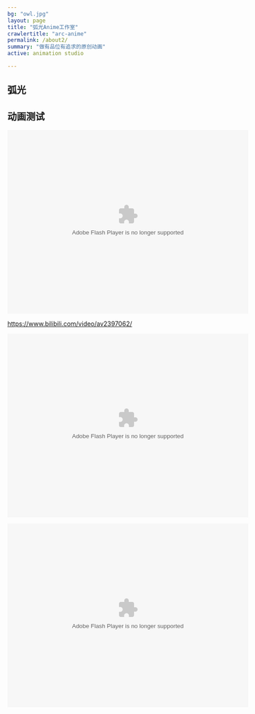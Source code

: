 ```yaml
---
bg: "owl.jpg"
layout: page
title: "弧光Anime工作室"
crawlertitle: "arc-anime"
permalink: /about2/
summary: "做有品位有追求的原创动画"
active: animation studio

---
```



## 弧光

## 动画测试


<embed height="415" width="544" quality="high" allowfullscreen="true" type="application/x-shockwave-flash" src="//static.hdslb.com/miniloader.swf" flashvars="aid=2397062&page=1" pluginspage="//www.adobe.com/shockwave/download/download.cgi?P1_Prod_Version=ShockwaveFlash">
</embed>


https://www.bilibili.com/video/av2397062/


<embed height="415" width="544" quality="high" allowfullscreen="true" type="application/x-shockwave-flash" src="//static.hdslb.com/miniloader.swf" flashvars="aid=8506694&page=1" pluginspage="//www.adobe.com/shockwave/download/download.cgi?P1_Prod_Version=ShockwaveFlash"></embed>

<embed height="415" width="544" quality="high" allowfullscreen="true" type="application/x-shockwave-flash" src="//static.hdslb.com/miniloader.swf" flashvars="aid=2397062&page=1" pluginspage="//www.adobe.com/shockwave/download/download.cgi?P1_Prod_Version=ShockwaveFlash"></embed>